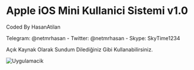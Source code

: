 # Apple iOS Mini Kullanici Sistemi v1.0
<p> Coded By HasanAtilan
<p> Telegram: @netmrhasan - Twitter: @netmrhasan - Skype: SkyTime1234
<p> Açık Kaynak Olarak Sundum Dilediğiniz Gibi Kullanabilirsiniz.

![Uygulamacik](https://resmim.net/f/AETdRw.png?nocache)
